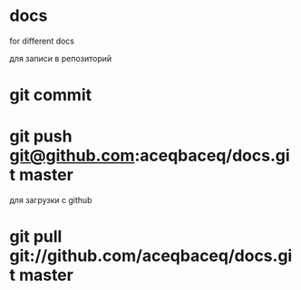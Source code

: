 ﻿# docs
for different docs


для записи в репозиторий
# git commit
# git push git@github.com:aceqbaceq/docs.git master

для загрузки с github
# git pull git://github.com/aceqbaceq/docs.git master

